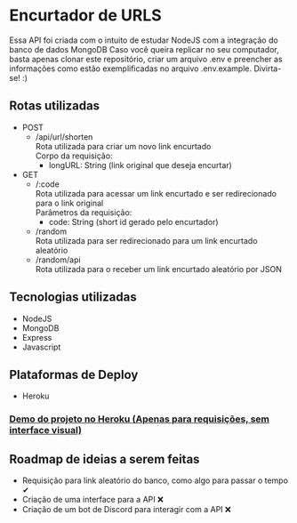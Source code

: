 # Encurtador de URLS
Essa API foi criada com o intuito de estudar NodeJS com a integração do banco de dados MongoDB
Caso você queira replicar no seu computador, basta apenas clonar este repositório, criar um arquivo .env e preencher as informações como estão exemplificadas no arquivo .env.example. Divirta-se! :) 

## Rotas utilizadas
 - POST
   - /api/url/shorten  
   Rota utilizada para criar um novo link encurtado  
   Corpo da requisição: 
     - longURL: String  (link original que deseja encurtar)
 - GET
   - /:code  
     Rota utilizada para acessar um link encurtado e ser redirecionado para o link original  
     Parâmetros da requisição:
       - code: String (short id gerado pelo encurtador)
   - /random  
     Rota utilizada para ser redirecionado para um link encurtado aleatório  
   - /random/api  
     Rota utilizada para o receber um link encurtado aleatório por JSON  

## Tecnologias utilizadas

 - NodeJS
 - MongoDB
 - Express
 - Javascript
 
## Plataformas de Deploy
- Heroku

### [Demo do projeto no Heroku (Apenas para requisições, sem interface visual)](https://url-shortener-api-devmaktubi.herokuapp.com/)

## Roadmap de ideias a serem feitas
- Requisição para link aleatório do banco, como algo para passar  o tempo ✔
- Criação de uma interface para a API ❌
- Criação de um bot de Discord para interagir com a API ❌

